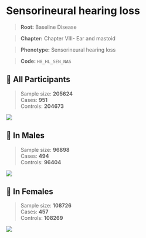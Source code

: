 # Sensorineural hearing loss

> **Root:** Baseline Disease  

> **Chapter:** Chapter VIII- Ear and mastoid  

> **Phenotype:** Sensorineural hearing loss  

> **Code:** `H8_HL_SEN_NAS`

## 🧪 All Participants  
> Sample size: **205624**  
> Cases: **951**  
> Controls: **204673**
<img src="/Disease/Figures/ALL/Incidence/H8_HL_SEN_NAS.png"/>
<CsvTable src="/Disease/Data/ALL/Incidence/COX_H8_HL_SEN_NAS.csv" label="🔍 View full results" />

## 👨 In Males  
> Sample size: **96898**  
> Cases: **494**  
> Controls: **96404**
<img src="/Disease/Figures/Male/Incidence/H8_HL_SEN_NAS.png"/>
<CsvTable src="/Disease/Data/Male/Incidence/COX_H8_HL_SEN_NAS.csv" label="🔍 View full results" />

## 👩 In Females  
> Sample size: **108726**  
> Cases: **457**  
> Controls: **108269**
<img src="/Disease/Figures/Female/Incidence/H8_HL_SEN_NAS.png"/>
<CsvTable src="/Disease/Data/Female/Incidence/COX_H8_HL_SEN_NAS.csv" label="🔍 View full results" />
